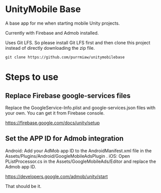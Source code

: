 # UnityMobile Base

A base app for me when starting mobile Unity projects.

Currently with Firebase and Admob installed.

Uses Git LFS. So please install Git LFS first and then clone this project instead of directly downloading the zip file.

```
git clone https://github.com/purrmiaw/unitymobilebase
```

# Steps to use

## Replace Firebase google-services files

Replace the GoogleService-Info.plist and google-services.json files with your own. You can get it from Firebase console.

https://firebase.google.com/docs/unity/setup


## Set the APP ID for Admob integration

Android: Add your AdMob app ID to the AndroidManifest.xml file in the Assets/Plugins/Android/GoogleMobileAdsPlugin .
iOS: Open PListProcessor.cs in the Assets/GoogleMobileAds/Editor and replace the Admob app ID.

https://developers.google.com/admob/unity/start

That should be it.
